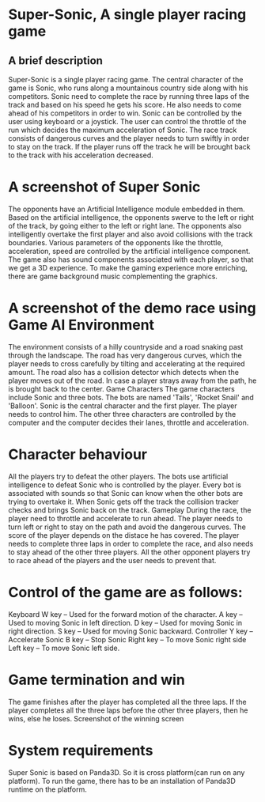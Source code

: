 # Super-Sonic, A single player racing game

## A brief description

Super-Sonic is a single player racing game. The central character of the game is Sonic,
who runs along a mountainous country side along with his competitors. Sonic need to
complete the race by running three laps of the track and based on his speed he gets his
score. He also needs to come ahead of his competitors in order to win. Sonic can be
controlled by the user using keyboard or a joystick. The user can control the throttle of
the run which decides the maximum acceleration of Sonic. The race track consists of
dangerous curves and the player needs to turn swiftly in order to stay on the track. If the
player runs off the track he will be brought back to the track with his acceleration decreased.

# A screenshot of Super Sonic

The opponents have an Artificial Intelligence module embedded in them. Based on the
artificial intelligence, the opponents swerve to the left or right of the track, by going
either to the left or right lane. The opponents also intelligently overtake the first player
and also avoid collisions with the track boundaries. Various parameters of the opponents
like the throttle, acceleration, speed are controlled by the artificial intelligence
component. The game also has sound components associated with each player, so that we get a 3D
experience. To make the gaming experience more enriching, there are game background
music complementing the graphics.

# A screenshot of the demo race using Game AI Environment

The environment consists of a hilly countryside and a road snaking past through the
landscape. The road has very dangerous curves, which the player needs to cross carefully
by tilting and accelerating at the required amount. The road also has a collision detector
which detects when the player moves out of the road. In case a player strays away from
the path, he is brought back to the center.
Game Characters
The game characters include Sonic and three bots. The bots are named 'Tails', 'Rocket
Snail' and 'Balloon'. Sonic is the central character and the first player. The player needs to
control him. The other three characters are controlled by the computer and the
computer decides their lanes, throttle and acceleration.

# Character behaviour

All the players try to defeat the other players. The bots use artificial intelligence to
defeat Sonic who is controlled by the player. Every bot is associated with sounds so that
Sonic can know when the other bots are trying to overtake it. When Sonic gets off the
track the collision tracker checks and brings Sonic back on the track.
Gameplay During the race, the player need to throttle and accelerate to run ahead. The player
needs to turn left or right to stay on the path and avoid the dangerous curves. The score
of the player depends on the distace he has covered. The player needs to complete three
laps in order to complete the race, and also needs to stay ahead of the other three
players. All the other opponent players try to race ahead of the players and the user
needs to prevent that.

# Control of the game are as follows:

Keyboard
W key – Used for the forward motion of the character.
A key –Used to moving Sonic in left direction.
D key – Used for moving Sonic in right direction.
S key – Used for moving Sonic backward.
Controller
Y key – Accelerate Sonic
B key – Stop Sonic
Right key – To move Sonic right side
Left key – To move Sonic left side.

# Game termination and win
The game finishes after the player has completed all the three laps. If the player
completes all the three laps before the other three players, then he wins, else he loses.
Screenshot of the winning screen

# System requirements

Super Sonic is based on Panda3D. So it is cross platform(can run on any platform). To run
the game, there has to be an installation of Panda3D runtime on the platform.
